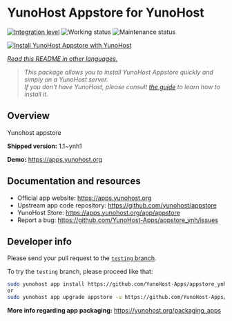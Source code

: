 <!--
N.B.: This README was automatically generated by <https://github.com/YunoHost/apps/tree/master/tools/readme_generator>
It shall NOT be edited by hand.
-->

# YunoHost Appstore for YunoHost

[![Integration level](https://dash.yunohost.org/integration/appstore.svg)](https://ci-apps.yunohost.org/ci/apps/appstore/) ![Working status](https://ci-apps.yunohost.org/ci/badges/appstore.status.svg) ![Maintenance status](https://ci-apps.yunohost.org/ci/badges/appstore.maintain.svg)

[![Install YunoHost Appstore with YunoHost](https://install-app.yunohost.org/install-with-yunohost.svg)](https://install-app.yunohost.org/?app=appstore)

*[Read this README in other languages.](./ALL_README.md)*

> *This package allows you to install YunoHost Appstore quickly and simply on a YunoHost server.*  
> *If you don't have YunoHost, please consult [the guide](https://yunohost.org/install) to learn how to install it.*

## Overview

Yunohost appstore

**Shipped version:** 1.1~ynh1

**Demo:** <https://apps.yunohost.org>
## Documentation and resources

- Official app website: <https://apps.yunohost.org>
- Upstream app code repository: <https://github.com/yunohost/appstore>
- YunoHost Store: <https://apps.yunohost.org/app/appstore>
- Report a bug: <https://github.com/YunoHost-Apps/appstore_ynh/issues>

## Developer info

Please send your pull request to the [`testing` branch](https://github.com/YunoHost-Apps/appstore_ynh/tree/testing).

To try the `testing` branch, please proceed like that:

```bash
sudo yunohost app install https://github.com/YunoHost-Apps/appstore_ynh/tree/testing --debug
or
sudo yunohost app upgrade appstore -u https://github.com/YunoHost-Apps/appstore_ynh/tree/testing --debug
```

**More info regarding app packaging:** <https://yunohost.org/packaging_apps>
